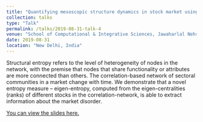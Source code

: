 ```yaml
---
title: "Quantifying mesoscopic structure dynamics in stock market using eigenvector centrality and Sectoral entropy"
collection: talks
type: "Talk"
permalink: /talks/2019-08-31-talk-4
venue: "School of Computational & Integrative Sciences, Jawaharlal Nehru University"
date: 2019-08-31
location: "New Delhi, India"
---
```

Structural entropy refers to the level of heterogeneity of nodes in the network, with the premise that nodes that share functionality or attributes are more connected than others. The correlation-based network of sectoral communities in a market change with time. We demonstrate that a novel entropy measure – eigen-entropy, computed from the eigen-centralities (ranks) of different stocks in the correlation-network, is able to extract information about the market disorder.

[You can view the slides here.](https://www.youtube.com/watch?v=dQw4w9WgXcQ)
